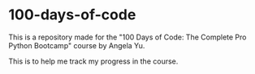 # 100-days-of-code
This is a repository made for the "100 Days of  Code: The Complete Pro Python Bootcamp" course by Angela Yu.

This is to help me track my progress in the course.
